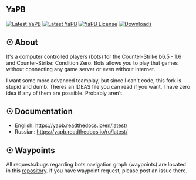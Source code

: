 ## YaPB
[![Latest YaPB](https://img.shields.io/github/v/release/yapb/yapb)](https://github.com/yapb/yapb/releases/latest) [![Latest YaPB](https://github.com/yapb/yapb/workflows/build/badge.svg)](https://github.com/yapb/yapb/actions) [![YaPB License](https://img.shields.io/github/license/yapb/yapb)](https://github.com/yapb/yapb/blob/master/LICENSE) [![Downloads](https://img.shields.io/github/downloads/yapb/yapb/total)](https://github.com/yapb/yapb/releases/latest)

## ☉ About
It's a computer controlled players (bots) for the Counter-Strike b6.5 - 1.6 and Counter-Strike: Condition Zero. Bots allows you to play that games without connecting any game server or even without internet.

I want some more advanced teamplay, but since I can't code, this fork is stupid and dumb.
Theres an IDEAS file you can read if you want.
I have zero idea if any of them are possible. Probably aren't.

## ☉ Documentation
* English: https://yapb.readthedocs.io/en/latest/
* Russian: https://yapb.readthedocs.io/ru/latest/

## ☉ Waypoints
All requests/bugs regarding bots navigation graph (waypoints) are located in this [repository](https://github.com/yapb/graph). if you have  waypoint request, please post an issue there.
